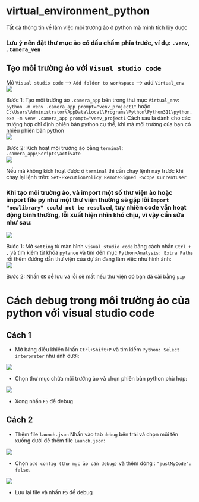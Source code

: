 # virtual_environment_python
Tất cả thông tin về làm việc môi trường ảo ở python mà mình tích lũy được
### Lưu ý nên đặt thư mục ảo có dấu chấm phía trước, ví dụ: `.venv`, `.Camera_ven`  
## Tạo môi trường ảo với `Visual studio code`  
Mở `Visual studio code` --> `Add folder to workspace` --> add `Virtual_env`  
<img src="https://github.com/NguyenDucQuan12/virtual_environment_python/assets/68120446/c9cdf671-c119-4b04-95d4-be1bc6e1990c">  

Bước 1: Tạo môi trường ảo `.camera_app` bên trong thư mục `Virtual_env`:  
`python -m venv .camera_app prompt="venv_project1"` hoặc `C:\Users\Administrator\AppData\Local\Programs\Python\Python311\python.exe -m venv .camera_app prompt="venv_project1` Cách sau là dành cho các trường hợp chỉ định phiên bản python cụ thể, khi mà môi trường của bạn có nhiều phiên bản python  
<img src="https://github.com/NguyenDucQuan12/virtual_environment_python/assets/68120446/a3e0299a-1bf7-4ffe-91ea-d7cdedd99239">  

Bước 2: Kích hoạt môi trường ảo bằng `terminal`:  
`.camera_app\Scripts\activate`  
<img src="https://github.com/NguyenDucQuan12/virtual_environment_python/assets/68120446/c9524d98-9110-4ac7-8289-654b173724d4">  

Nếu mà không kích hoạt được ở `terminal` thì cần chạy lệnh này trước khi chạy lại lệnh trên: `Set-ExecutionPolicy RemoteSigned -Scope CurrentUser`  
### Khi tạo môi trường ảo, và import một số thư viện ảo hoặc import file py như một thư viện thường sẽ gặp lỗi `Import "newlibrary" could not be resolved`, tuy nhiên code vẫn hoạt động bình thường, lỗi xuất hiện nhìn khó chịu, vì vậy cần sửa như sau:  
<img src="https://github.com/NguyenDucQuan12/virtual_environment_python/assets/68120446/99a31ec5-2246-49f8-87a5-c4761e57f158">  

Bước 1: Mở `setting` từ màn hình `visual studio code` bằng cách nhấn `Ctrl + ,` và tìm kiếm từ khóa `pylance` và tìm đến mục `Python>Analysis: Extra Paths` rồi thêm đường dẫn thư viện của dự án đang làm việc như hình ảnh:  
<img src="https://github.com/NguyenDucQuan12/virtual_environment_python/assets/68120446/87d9e523-9a3e-4607-80b2-b2afe68c060b">  

Bước 2: Nhấn `OK` để lưu và lỗi sẽ mất nếu thư viện đó bạn đã cài bằng `pip`  
# Cách debug trong môi trường ảo của python với visual studio code
## Cách 1
* Mở bảng điều khiển
Nhấn `Ctrl+Shift+P` và tìm kiếm `Python: Select interpreter` như ảnh dưới:  
<img src="https://github.com/NguyenDucQuan12/get_rtsp_ipcamera/assets/68120446/613483fe-14b9-4440-b795-adc6a0d5718f">

* Chọn thư mục chứa môi trường ảo và chọn phiên bản python phù hợp:  
<img src="https://github.com/NguyenDucQuan12/get_rtsp_ipcamera/assets/68120446/72e84611-498d-44df-9875-c90a97dc83b2">  

* Xong nhấn `F5` để debug  
## Cách 2  
* Thêm file `launch.json`
Nhấn vào tab `debug` bên trái và chọn mũi tên xuống dưới để thêm file `launch.json`:  
<img src="https://github.com/NguyenDucQuan12/get_rtsp_ipcamera/assets/68120446/b1729e14-5f8a-470b-913d-ad4f6e276335">
 
* Chọn `add config (thư mục ảo cần debug)` và thêm dòng : `"justMyCode": false`.  
<img src="https://github.com/NguyenDucQuan12/get_rtsp_ipcamera/assets/68120446/209c40aa-44d2-4806-aafb-505c0d188056">  

* Lưu lại file và nhấn `F5` để debug
